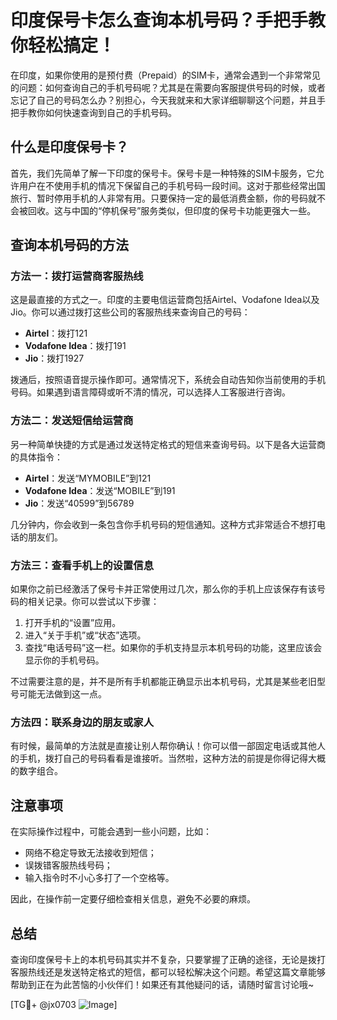 # 印度保号卡怎么查询本机号码？手把手教你轻松搞定！

在印度，如果你使用的是预付费（Prepaid）的SIM卡，通常会遇到一个非常常见的问题：如何查询自己的手机号码呢？尤其是在需要向客服提供号码的时候，或者忘记了自己的号码怎么办？别担心，今天我就来和大家详细聊聊这个问题，并且手把手教你如何快速查询到自己的手机号码。

## 什么是印度保号卡？

首先，我们先简单了解一下印度的保号卡。保号卡是一种特殊的SIM卡服务，它允许用户在不使用手机的情况下保留自己的手机号码一段时间。这对于那些经常出国旅行、暂时停用手机的人非常有用。只要保持一定的最低消费金额，你的号码就不会被回收。这与中国的“停机保号”服务类似，但印度的保号卡功能更强大一些。

## 查询本机号码的方法

### 方法一：拨打运营商客服热线

这是最直接的方式之一。印度的主要电信运营商包括Airtel、Vodafone Idea以及Jio。你可以通过拨打这些公司的客服热线来查询自己的号码：

- **Airtel**：拨打121
- **Vodafone Idea**：拨打191
- **Jio**：拨打1927

拨通后，按照语音提示操作即可。通常情况下，系统会自动告知你当前使用的手机号码。如果遇到语言障碍或听不清的情况，可以选择人工客服进行咨询。

### 方法二：发送短信给运营商

另一种简单快捷的方式是通过发送特定格式的短信来查询号码。以下是各大运营商的具体指令：

- **Airtel**：发送“MYMOBILE”到121
- **Vodafone Idea**：发送“MOBILE”到191
- **Jio**：发送“40599”到56789

几分钟内，你会收到一条包含你手机号码的短信通知。这种方式非常适合不想打电话的朋友们。

### 方法三：查看手机上的设置信息

如果你之前已经激活了保号卡并正常使用过几次，那么你的手机上应该保存有该号码的相关记录。你可以尝试以下步骤：

1. 打开手机的“设置”应用。
2. 进入“关于手机”或“状态”选项。
3. 查找“电话号码”这一栏。如果你的手机支持显示本机号码的功能，这里应该会显示你的手机号码。

不过需要注意的是，并不是所有手机都能正确显示出本机号码，尤其是某些老旧型号可能无法做到这一点。

### 方法四：联系身边的朋友或家人

有时候，最简单的方法就是直接让别人帮你确认！你可以借一部固定电话或其他人的手机，拨打自己的号码看看是谁接听。当然啦，这种方法的前提是你得记得大概的数字组合。

## 注意事项

在实际操作过程中，可能会遇到一些小问题，比如：

- 网络不稳定导致无法接收到短信；
- 误拨错客服热线号码；
- 输入指令时不小心多打了一个空格等。

因此，在操作前一定要仔细检查相关信息，避免不必要的麻烦。

## 总结

查询印度保号卡上的本机号码其实并不复杂，只要掌握了正确的途径，无论是拨打客服热线还是发送特定格式的短信，都可以轻松解决这个问题。希望这篇文章能够帮助到正在为此苦恼的小伙伴们！如果还有其他疑问的话，请随时留言讨论哦~

[TG💪+ @jx0703 ![Image](https://github.com/user-attachments/assets/dbca1d08-cadb-493c-b0ec-ad6f7a83f270)]